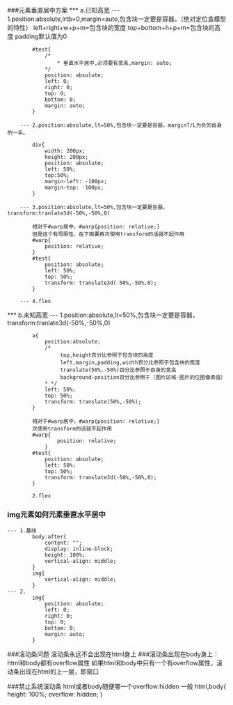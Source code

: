 ###元素垂直居中方案
***		a.已知高宽
		---	1.position:absolute,lrtb=0,margin=auto,包含块一定要是容器。（绝对定位盒模型的特性）
					left+right+w+p+m=包含块的宽度
					top+bottom+h+p+m=包含块的高度
					padding默认值为0
					
			#test{
				/*
					* 垂直水平居中,必须要有宽高,margin: auto;
				*/
				position: absolute;
				left: 0;
				right: 0;
				top: 0;
				bottom: 0;
				margin: auto;
			}

		---	2.position:absolute,lt=50%,包含块一定要是容器，marginT/L为负的自身的一半。
			
			div{
				width: 200px;
				height: 200px;
				position: absolute;
				left: 50%;
				top:50%;
				margin-left: -100px;
				margin-top: -100px;
			}
			
		---	3.position:absolute,lt=50%,包含块一定要是容器，transform:tranlate3d(-50%,-50%,0)
			
			相对于#warp居中，#warp{position: relative;}
			但是这个有局限性，在下面要再次使用transform的话就不起作用
			#warp{
				position: relative;
			}
			#test{
				position: absolute;
				left: 50%;
				top: 50%;
				transform: translate3d(-50%,-50%,0);
			}
			
		---	4.flex
			
***		b.未知高宽
		---	1.position:absolute,lt=50%,包含块一定要是容器，transform:tranlate3d(-50%,-50%,0)
			
			a{
				position:absolute;
				/*
					 top,height百分比参照于包含块的高度
					 left,margin,padding,width百分比参照于包含块的宽度
					 translate(50%,-50%)百分比参照于自身的宽高
					 background-position百分比参照于（图片区域-图片的位图像素值）
				* */
				left: 50%;
				top: 50%;
				transform: translate(50%,-50%);
			}
			
			相对于#warp居中，#warp{position: relative;}
			次使用transform的话就不起作用
			#warp{
					position: relative;
				}
			#test{
				position: absolute;
				left: 50%;
				top: 50%;
				transform: translate3d(-50%,-50%,0);
			}
			
			2.flex
			
			
### img元素如何元素垂直水平居中
	---	1.基线
		 	body:after{
				content: "";
				display: inline-block;
				height: 100%;
				vertical-align: middle;
			}
			img{
				vertical-align: middle;
			}
	---	2.
			img{
				position: absolute;
				left: 0;
				right: 0;
				top: 0;
				bottom: 0;
				margin: auto;
			}
			
###滚动条问题
	滚动条永远不会出现在html身上
	###滚动条出现在body身上：
		html和body都有overflow属性
	如果html和body中只有一个有overflow属性，滚动条出现在html的上一层，即窗口

###禁止系统滚动条
	html或者body随便哪一个overflow:hidden
	一般   html,body{
			 height: 100%;
			 overflow: hidden;
		}